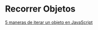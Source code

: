 # Recorrer Objetos

[5 maneras de iterar un objeto en JavaScript](https://dev.to/duxtech/5-maneras-de-iterar-un-objeto-en-javascript-jkn)
